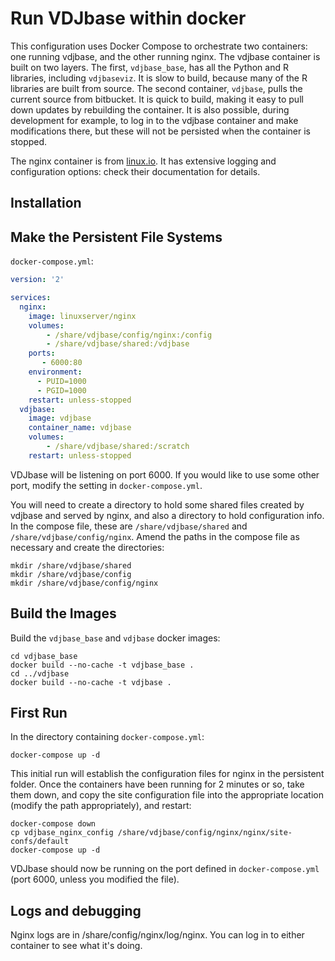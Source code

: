 # Run VDJbase within docker

This configuration uses  Docker Compose to orchestrate two containers: one running vdjbase, and the other running nginx. The vdjbase container is built on two layers. 
The first, `vdjbase_base`, has all the Python and R libraries, including `vdjbaseviz`. It is slow to build, because many of the R libraries are built from source. The
second container, `vdjbase`, pulls the current source from bitbucket. It is quick to build, making it easy to pull down updates by rebuilding the container. It is also
possible, during development for example, to log in to the vdjbase container and make modifications there, but these will not be persisted when the container is
stopped.

The nginx container is from [linux.io](https://hub.docker.com/r/linuxserver/nginx/). It has extensive logging and configuration options: check their documentation 
for details.

## Installation

## Make the Persistent File Systems

`docker-compose.yml`:
```yaml
version: '2'

services:
  nginx:
    image: linuxserver/nginx
    volumes:
        - /share/vdjbase/config/nginx:/config
        - /share/vdjbase/shared:/vdjbase
    ports:
       - 6000:80
    environment:
      - PUID=1000
      - PGID=1000
    restart: unless-stopped
  vdjbase:
    image: vdjbase
    container_name: vdjbase
    volumes:
        - /share/vdjbase/shared:/scratch
    restart: unless-stopped
```

VDJbase will be listening on port 6000. If you would like to use some other port, modify the setting in `docker-compose.yml`.

You will need to create a directory to hold some shared files created by vdjbase and served by nginx, and also a directory to hold configuration info. In the compose
file, these are `/share/vdjbase/shared` and `/share/vdjbase/config/nginx`. Amend the paths in the compose file as necessary and create the directories:

```shell script
mkdir /share/vdjbase/shared
mkdir /share/vdjbase/config
mkdir /share/vdjbase/config/nginx
```

## Build the Images

Build the `vdjbase_base` and `vdjbase` docker images:

```shell script
cd vdjbase_base
docker build --no-cache -t vdjbase_base .
cd ../vdjbase
docker build --no-cache -t vdjbase .
```

## First Run

In the directory containing `docker-compose.yml`:

```shell script
docker-compose up -d
````

This initial run will establish the configuration files for nginx in the persistent folder. Once the containers have been running for 2 minutes or so, take them 
down, and copy the site configuration file into the appropriate location (modify the path appropriately), and restart:

```shell script
docker-compose down
cp vdjbase_nginx_config /share/vdjbase/config/nginx/nginx/site-confs/default
docker-compose up -d
````

VDJbase should now be running on the port defined in `docker-compose.yml` (port 6000, unless you modified the file).

## Logs and debugging

Nginx logs are in /share/config/nginx/log/nginx. You can log in to either container to see what it's doing.
